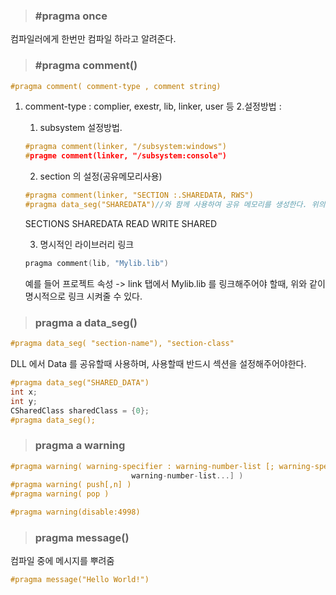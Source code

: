 > ### #pragma once 
  
  컴파일러에게 한번만 컴파일 하라고 알려준다. 

> ### #pragma comment()

```cpp
#pragma comment( comment-type , comment string)
```
1. comment-type : complier, exestr, lib, linker, user 등
2.설정방법 :
   1. subsystem 설정방법.
    ```cpp
	#pragma comment(linker, "/subsystem:windows")
    #pragme comment(linker, "/subsystem:console")
   	```
   2. section 의 설정(공유메모리사용) 
    ```cpp
	#pragma comment(linker, "SECTION :.SHAREDATA, RWS") 
    #pragma data_seg("SHAREDATA")//와 함께 사용하여 공유 메모리를 생성한다. 위의 명령어 대신 def 파일안에 아래와 같이 해 주어도 된다.
	```
       
    SECTIONS
    SHAREDATA READ WRITE SHARED

    3. 명시적인 라이브러리 링크
	```cpp
	pragma comment(lib, "Mylib.lib")
	```    
	예를 들어 프로젝트 속성 -> link 탭에서 Mylib.lib 를 링크해주어야 할때,
	위와 같이 명시적으로 링크 시켜줄 수 있다.


> ### pragma a data_seg()

 ```cpp
#pragma data_seg( "section-name"), "section-class"
 ```

DLL 에서 Data 를 공유할때 사용하며, 사용할때 반드시 섹션을 설정해주어야한다.

```cpp
#pragma data_seg("SHARED_DATA")
int x;
int y;
CSharedClass sharedClass = {0};
#pragma data_seg();
```

> ### pragma a warning
  
```cpp
#pragma warning( warning-specifier : warning-number-list [; warning-specifier : 
                           warning-number-list...] )
#pragma warning( push[,n] )
#pragma warning( pop )	
 ```

```cpp
#pragma warning(disable:4998)
```

> ### pragma message()

컴파일 중에 메시지를 뿌려줌

```cpp
#pragma message("Hello World!")
```
